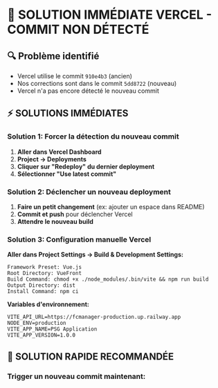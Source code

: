 # 🚨 SOLUTION IMMÉDIATE VERCEL - COMMIT NON DÉTECTÉ

## 🔍 **Problème identifié**
- Vercel utilise le commit `910e4b3` (ancien)
- Nos corrections sont dans le commit `5dd8722` (nouveau)
- Vercel n'a pas encore détecté le nouveau commit

## ⚡ **SOLUTIONS IMMÉDIATES**

### **Solution 1: Forcer la détection du nouveau commit**
1. **Aller dans Vercel Dashboard**
2. **Project → Deployments**
3. **Cliquer sur "Redeploy" du dernier deployment**
4. **Sélectionner "Use latest commit"**

### **Solution 2: Déclencher un nouveau deployment**
1. **Faire un petit changement** (ex: ajouter un espace dans README)
2. **Commit et push** pour déclencher Vercel
3. **Attendre le nouveau build**

### **Solution 3: Configuration manuelle Vercel**
**Aller dans Project Settings → Build & Development Settings:**

```
Framework Preset: Vue.js
Root Directory: VueFront
Build Command: chmod +x ./node_modules/.bin/vite && npm run build
Output Directory: dist
Install Command: npm ci
```

**Variables d'environnement:**
```
VITE_API_URL=https://fcmanager-production.up.railway.app
NODE_ENV=production
VITE_APP_NAME=PSG Application
VITE_APP_VERSION=1.0.0
```

## 🎯 **SOLUTION RAPIDE RECOMMANDÉE**

### **Trigger un nouveau commit maintenant:**
